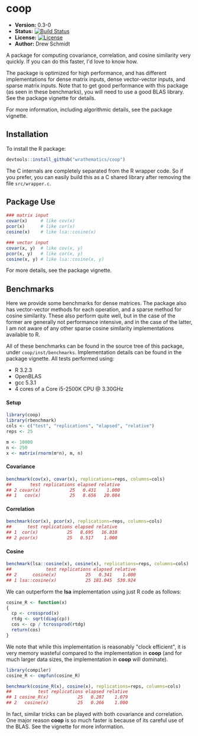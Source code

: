# coop

* **Version:** 0.3-0
* **Status:** [![Build Status](https://travis-ci.org/wrathematics/coop.png)](https://travis-ci.org/wrathematics/coop)
* **License:** [![License](http://img.shields.io/badge/license-BSD%202--Clause-orange.svg?style=flat)](http://opensource.org/licenses/BSD-2-Clause)
* **Author:** Drew Schmidt


A package for computing covariance, correlation, and cosine similarity very quickly.  If you can do this faster, I'd love to know how.

The package is optimized for high performance, and has different implementations for dense matrix inputs, dense vector-vector inputs, and sparse matrix inputs.  Note that to get good performance with this package (as seen in these benchmarks), you will need to use a good BLAS library.  See the package vignette for details.

For more information, including algorithmic details, see the package vignette.



## Installation

To install the R package:

```r
devtools::install_github("wrathematics/coop")
```

The C internals are completely separated from the R wrapper code.  So if you prefer, you can easily build this as a C shared library after removing the file `src/wrapper.c`.





## Package Use

```r
### matrix input
covar(x)     # like cov(x)
pcor(x)      # like cor(x)
cosine(x)    # like lsa::cosine(x)

### vector input
covar(x, y)  # like cov(x, y)
pcor(x, y)   # like cor(x, y)
cosine(x, y) # like lsa::cosine(x, y)
```

For more details, see the package vignette.





## Benchmarks

Here we provide some benchmarks for dense matrices.  The package also has vector-vector methods for each operation, and a sparse method for cosine similarity.  These also perform quite well, but in the case of the former are generally not performance intensive, and in the case of the latter, I am not aware of any other sparse cosine similarity implementations available to R.

All of these benchmarks can be found in the source tree of this package, under `coop/inst/benchmarks`.  Implementation details can be found in the package vignette.  All tests performed using:

* R 3.2.3
* OpenBLAS
* gcc 5.3.1
* 4 cores of a Core i5-2500K CPU @ 3.30GHz

#### Setup

```r
library(coop)
library(rbenchmark)
cols <- c("test", "replications", "elapsed", "relative")
reps <- 25

m <- 10000
n <- 250
x <- matrix(rnorm(m*n), m, n)
```

#### Covariance

```r
benchmark(cov(x), covar(x), replications=reps, columns=cols)
##       test replications elapsed relative
## 2 covar(x)           25   0.431    1.000
## 1   cov(x)           25   8.656   20.084
```

#### Correlation

```r
benchmark(cor(x), pcor(x), replications=reps, columns=cols)
##      test replications elapsed relative
## 1  cor(x)           25   8.695   16.818
## 2 pcor(x)           25   0.517    1.000
```

#### Cosine

```r
benchmark(lsa::cosine(x), cosine(x), replications=reps, columns=cols)
##             test replications elapsed relative
## 2      cosine(x)           25   0.341    1.000
## 1 lsa::cosine(x)           25 181.045  530.924
```

We can outperform the **lsa** implementation using just R code as follows:

```r
cosine_R <- function(x)
{
  cp <- crossprod(x)
  rtdg <- sqrt(diag(cp))
  cos <- cp / tcrossprod(rtdg)
  return(cos)
}
```

We note that while this implementation is reasonably "clock efficient", it is very memory wasteful compared to the implementation in **coop** (and for much larger data sizes, the implementation in **coop** will dominate).

```r
library(compiler)
cosine_R <- cmpfun(cosine_R)

benchmark(cosine_R(x), cosine(x), replications=reps, columns=cols)
##          test replications elapsed relative
## 1 cosine_R(x)           25   0.287    1.079
## 2   cosine(x)           25   0.266    1.000
```

In fact, similar tricks can be played with both covariance and correlation.  One major reason **coop** is so much faster is because of its careful use of the BLAS.  See the vignette for more information.
